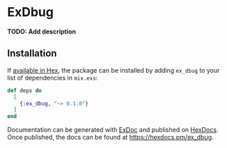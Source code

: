 # ExDbug

**TODO: Add description**

## Installation

If [available in Hex](https://hex.pm/docs/publish), the package can be installed
by adding `ex_dbug` to your list of dependencies in `mix.exs`:

```elixir
def deps do
  [
    {:ex_dbug, "~> 0.1.0"}
  ]
end
```

Documentation can be generated with [ExDoc](https://github.com/elixir-lang/ex_doc)
and published on [HexDocs](https://hexdocs.pm). Once published, the docs can
be found at <https://hexdocs.pm/ex_dbug>.

